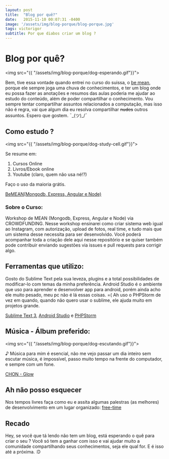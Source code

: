 ```yaml
---
layout: post
title:  "Blog por quê?"
date:   2015-11-10 00:07:31 -0400
image: '/assets/img/blog-porque/blog-porque.jpg'
tags: victorigor
subtitle: Por que diabos criar um blog ? 
---
```


# Blog por quê?

<img src="{{ "/assets/img/blog-porque/dog-esperando.gif"}}">

Bem, tive essa vontade quando entrei no curso do suissa, o [be mean](http://dagora.net/be-mean/), porque ele sempre joga uma chuva de conhecimentos, e ter um blog onde eu possa fazer as anotações e resumos das aulas poderia me ajudar ao estudo do conteúdo, além de poder compartilhar o conhecimento. Vou sempre tentar compartilhar assuntos relacionados a computação, mas isso não é regra, vai que algum dia eu resolva compartilhar <del>nudes</del> outros assuntos. Espero que gostem.  ¯\_(ツ)_/¯  

## Como estudo ?

<img src="{{ "/assets/img/blog-porque/dog-study-cell.gif"}}">

Se resume em: 

1. Cursos Online
2. Livros/Ebook online
3. Youtube (claro, quem não usa né!?)

Faço o uso da maioria grátis. 

[BeMEAN(Mongodb, Express, Angular e Node)](http://dagora.net/be-mean/)

### Sobre o Curso:
Workshop de MEAN (Mongodb, Express, Angular e Node) via CROWDFUNDING.
Nesse workshop ensinarei como criar sistema web igual ao Instagram, com autorização, upload de fotos, real time, e tudo mais que um sistema desse necessita para ser desenvolvido. Você poderá acompanhar toda a criação dele aqui nesse repositório e se quiser também pode contribuir enviando sugestões via issues e pull requests para corrigir algo.

## Ferramentas que utilizo:
Gosto do Sublime Text pela sua leveza, plugins e a total possibilidades de modificar-lo com temas
da minha preferência. Android Studio é o ambiente que uso para aprender e desenvolver app para android, porém ainda acho ele muito pesado, meu pc não é lá essas coisas. =( Ah uso o PHPStorm 
de vez em quando, quando não quero usar o sublime, ele ajuda muito em projetos grande.

[Sublime Text 3](http://www.sublimetext.com/3),
[Android Studio](http://developer.android.com/tools/studio/index.html) e
[PHPStorm](https://www.jetbrains.com/phpstorm/)

## Música - Álbum preferido:
<img src="{{ "/assets/img/blog-porque/dog-escutando.gif"}}">

 ♪ Música para mim é esencial, não me vejo passar um dia inteiro sem escutar música, é impossível, passo muito tempo na frente do computador, e sempre com um fone.

[CHON - Glow](http://chon.merchnow.com/products/195023/grow-cd)

## Ah não posso esquecer

Nos tempos livres faça como eu e assita algumas palestras (as melhores) de desenvolvimento em um lugar organizado: [free-time](http://free-time.github.io)

## Recado

Hey, se você que tá lendo não tem um blog, está esperando o quê para criar o seu ? Você só tem a ganhar com isso e vai ajudar muito a comunidade compartilhando seus conhecimentos, seja ele qual for.
E é isso até a próxima. :D
